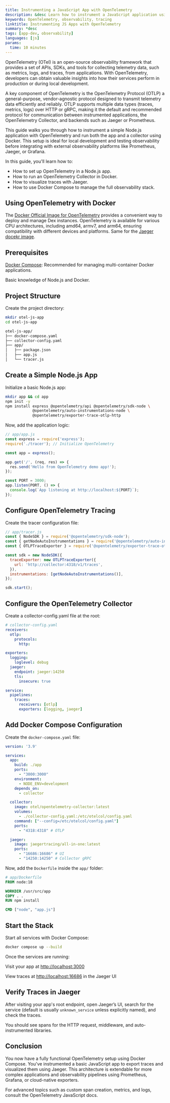 ```yaml
---
title: Instrumenting a JavaScript App with OpenTelemetry
description: &desc Learn how to instrument a JavaScript application using OpenTelemetry in a Dockerized environment.
keywords: OpenTelemetry, observability, tracing
linktitle: Instrumenting JS Apps with OpenTelemetry
summary: *desc
tags: [app-dev, observability]
languages: [js]
params:
  time: 10 minutes
---
```


OpenTelemetry (OTel) is an open-source observability framework that provides a set of APIs, SDKs, and tools for collecting telemetry data, such as metrics, logs, and traces, from applications. With OpenTelemetry, developers can obtain valuable insights into how their services perform in production or during local development.

A key component of OpenTelemetry is the OpenTelemetry Protocol (OTLP) a general-purpose, vendor-agnostic protocol designed to transmit telemetry data efficiently and reliably. OTLP supports multiple data types (traces, metrics, logs) over HTTP or gRPC, making it the default and recommended protocol for communication between instrumented applications, the OpenTelemetry Collector, and backends such as Jaeger or Prometheus.

This guide walks you through how to instrument a simple Node.js application with OpenTelemetry and run both the app and a collector using Docker. This setup is ideal for local development and testing observability before integrating with external observability platforms like Prometheus, Jaeger, or Grafana.

In this guide, you'll learn how to:

- How to set up OpenTelemetry in a Node.js app.
- How to run an OpenTelemetry Collector in Docker.
- How to visualize traces with Jaeger.
- How to use Docker Compose to manage the full observability stack.

## Using OpenTelemetry with Docker

The [Docker Official Image for OpenTelemetry](https://hub.docker.com/r/otel/opentelemetry-collector-contrib) provides a convenient way to deploy and manage Dex instances. OpenTelemetry is available for various CPU architectures, including amd64, armv7, and arm64, ensuring compatibility with different devices and platforms. Same for the [Jaeger docekr image](https://hub.docker.com/r/jaegertracing/jaeger).

## Prerequisites

[Docker Compose](/compose/): Recommended for managing multi-container Docker applications.

Basic knowledge of Node.js and Docker.

## Project Structure

Create the project directory:
```bash
mkdir otel-js-app
cd otel-js-app
```

```bash
otel-js-app/
├── docker-compose.yaml
├── collector-config.yaml
├── app/
│   ├── package.json
│   ├── app.js
│   └── tracer.js
```

## Create a Simple Node.js App

Initialize a basic Node.js app:

```bash
mkdir app && cd app
npm init -y
npm install express @opentelemetry/api @opentelemetry/sdk-node \
            @opentelemetry/auto-instrumentations-node \
            @opentelemetry/exporter-trace-otlp-http
```

Now, add the application logic:

```js
// app/app.js
const express = require('express');
require('./tracer'); // Initialize OpenTelemetry

const app = express();

app.get('/', (req, res) => {
  res.send('Hello from OpenTelemetry demo app!');
});

const PORT = 3000;
app.listen(PORT, () => {
  console.log(`App listening at http://localhost:${PORT}`);
});
```

## Configure OpenTelemetry Tracing

Create the tracer configuration file:

```js
// app/tracer.js
const { NodeSDK } = require('@opentelemetry/sdk-node');
const { getNodeAutoInstrumentations } = require('@opentelemetry/auto-instrumentations-node');
const { OTLPTraceExporter } = require('@opentelemetry/exporter-trace-otlp-http');

const sdk = new NodeSDK({
  traceExporter: new OTLPTraceExporter({
    url: 'http://collector:4318/v1/traces',
  }),
  instrumentations: [getNodeAutoInstrumentations()],
});

sdk.start();
```

## Configure the OpenTelemetry Collector

Create a collector-config.yaml file at the root:

```yaml
# collector-config.yaml
receivers:
  otlp:
    protocols:
      http:

exporters:
  logging:
    loglevel: debug
  jaeger:
    endpoint: jaeger:14250
    tls:
      insecure: true

service:
  pipelines:
    traces:
      receivers: [otlp]
      exporters: [logging, jaeger]
```

## Add Docker Compose Configuration

Create the `docker-compose.yaml` file:

```yaml
version: '3.9'

services:
  app:
    build: ./app
    ports:
      - "3000:3000"
    environment:
      - NODE_ENV=development
    depends_on:
      - collector

  collector:
    image: otel/opentelemetry-collector:latest
    volumes:
      - ./collector-config.yaml:/etc/otelcol/config.yaml
    command: ["--config=/etc/otelcol/config.yaml"]
    ports:
      - "4318:4318" # OTLP

  jaeger:
    image: jaegertracing/all-in-one:latest
    ports:
      - "16686:16686" # UI
      - "14250:14250" # Collector gRPC
```

Now, add the `Dockerfile` inside the `app/` folder:

```dockerfile
# app/Dockerfile
FROM node:18

WORKDIR /usr/src/app
COPY . .
RUN npm install

CMD ["node", "app.js"]
```

## Start the Stack

Start all services with Docker Compose:

```bash
docker compose up --build
```

Once the services are running:

Visit your app at [http://localhost:3000](http://localhost:3000)

View traces at [http://localhost:16686](http://localhost:16686) in the Jaeger UI

## Verify Traces in Jaeger

After visiting your app's root endpoint, open Jaeger’s UI, search for the service (default is usually `unknown_service` unless explicitly named), and check the traces.

You should see spans for the HTTP request, middleware, and auto-instrumented libraries.

## Conclusion

You now have a fully functional OpenTelemetry setup using Docker Compose. You've instrumented a basic JavaScript app to export traces and visualized them using Jaeger. This architecture is extendable for more complex applications and observability pipelines using Prometheus, Grafana, or cloud-native exporters.

For advanced topics such as custom span creation, metrics, and logs, consult the OpenTelemetry JavaScript docs.
